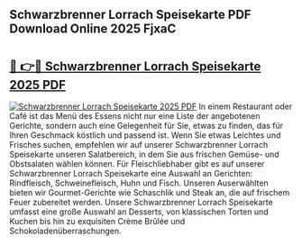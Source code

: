 ## Schwarzbrenner Lorrach Speisekarte PDF Download Online 2025 FjxaC

# <h2><a href="http://gcazif.nevu.top/?p=Schwarzbrenner+Lorrach+Speisekarte">🔗 👉🔴 Schwarzbrenner Lorrach Speisekarte 2025 PDF</a></h2>

[![Schwarzbrenner Lorrach Speisekarte 2025 PDF](https://i.imgur.com/dBaPXMq.png)](http://gcazif.nevu.top/?p=Schwarzbrenner+Lorrach+Speisekarte)
In einem Restaurant oder Café ist das Menü des Essens nicht nur eine Liste der angebotenen Gerichte, sondern auch eine Gelegenheit für Sie, etwas zu finden, das für Ihren Geschmack köstlich und passend ist. Wenn Sie etwas Leichtes und Frisches suchen, empfehlen wir auf unserer Schwarzbrenner Lorrach Speisekarte unseren Salatbereich, in dem Sie aus frischen Gemüse- und Obstsalaten wählen können. Für Fleischliebhaber gibt es auf unserer Schwarzbrenner Lorrach Speisekarte eine Auswahl an Gerichten: Rindfleisch, Schweinefleisch, Huhn und Fisch. Unseren Auserwählten bieten wir Gourmet-Gerichte wie Schaschlik und Steak an, die auf frischem Feuer zubereitet werden. Unsere Schwarzbrenner Lorrach Speisekarte umfasst eine große Auswahl an Desserts, von klassischen Torten und Kuchen bis hin zu exquisiten Crème Brûlée und Schokoladenüberraschungen.
